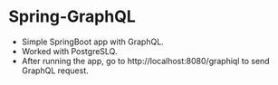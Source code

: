 # Spring-GraphQL
- Simple SpringBoot app with GraphQL.
- Worked with PostgreSLQ.
- After running the app, go to http://localhost:8080/graphiql to send GraphQL request.
